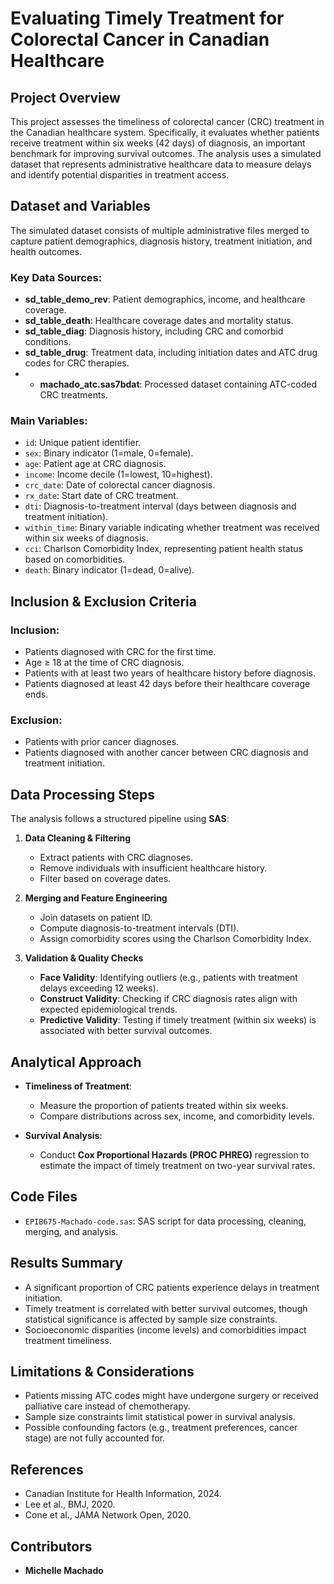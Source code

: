 # Evaluating Timely Treatment for Colorectal Cancer in Canadian Healthcare

## Project Overview
This project assesses the timeliness of colorectal cancer (CRC) treatment in the Canadian healthcare system. Specifically, it evaluates whether patients receive treatment within six weeks (42 days) of diagnosis, an important benchmark for improving survival outcomes. The analysis uses a simulated dataset that represents administrative healthcare data to measure delays and identify potential disparities in treatment access.

## Dataset and Variables
The simulated dataset consists of multiple administrative files merged to capture patient demographics, diagnosis history, treatment initiation, and health outcomes.

### Key Data Sources:
- **sd_table_demo_rev**: Patient demographics, income, and healthcare coverage.
- **sd_table_death**: Healthcare coverage dates and mortality status.
- **sd_table_diag**: Diagnosis history, including CRC and comorbid conditions.
- **sd_table_drug**: Treatment data, including initiation dates and ATC drug codes for CRC therapies.
- - **machado_atc.sas7bdat**: Processed dataset containing ATC-coded CRC treatments.

### Main Variables:
- `id`: Unique patient identifier.
- `sex`: Binary indicator (1=male, 0=female).
- `age`: Patient age at CRC diagnosis.
- `income`: Income decile (1=lowest, 10=highest).
- `crc_date`: Date of colorectal cancer diagnosis.
- `rx_date`: Start date of CRC treatment.
- `dti`: Diagnosis-to-treatment interval (days between diagnosis and treatment initiation).
- `within_time`: Binary variable indicating whether treatment was received within six weeks of diagnosis.
- `cci`: Charlson Comorbidity Index, representing patient health status based on comorbidities.
- `death`: Binary indicator (1=dead, 0=alive).

## Inclusion & Exclusion Criteria
### Inclusion:
- Patients diagnosed with CRC for the first time.
- Age ≥ 18 at the time of CRC diagnosis.
- Patients with at least two years of healthcare history before diagnosis.
- Patients diagnosed at least 42 days before their healthcare coverage ends.

### Exclusion:
- Patients with prior cancer diagnoses.
- Patients diagnosed with another cancer between CRC diagnosis and treatment initiation.

## Data Processing Steps
The analysis follows a structured pipeline using **SAS**:
1. **Data Cleaning & Filtering**  
   - Extract patients with CRC diagnoses.
   - Remove individuals with insufficient healthcare history.
   - Filter based on coverage dates.

2. **Merging and Feature Engineering**  
   - Join datasets on patient ID.
   - Compute diagnosis-to-treatment intervals (DTI).
   - Assign comorbidity scores using the Charlson Comorbidity Index.

3. **Validation & Quality Checks**  
   - **Face Validity**: Identifying outliers (e.g., patients with treatment delays exceeding 12 weeks).  
   - **Construct Validity**: Checking if CRC diagnosis rates align with expected epidemiological trends.  
   - **Predictive Validity**: Testing if timely treatment (within six weeks) is associated with better survival outcomes.

## Analytical Approach
- **Timeliness of Treatment**:  
  - Measure the proportion of patients treated within six weeks.
  - Compare distributions across sex, income, and comorbidity levels.

- **Survival Analysis**:  
  - Conduct **Cox Proportional Hazards (PROC PHREG)** regression to estimate the impact of timely treatment on two-year survival rates.

## Code Files
- `EPIB675-Machado-code.sas`: SAS script for data processing, cleaning, merging, and analysis.

## Results Summary
- A significant proportion of CRC patients experience delays in treatment initiation.
- Timely treatment is correlated with better survival outcomes, though statistical significance is affected by sample size constraints.
- Socioeconomic disparities (income levels) and comorbidities impact treatment timeliness.

## Limitations & Considerations
- Patients missing ATC codes might have undergone surgery or received palliative care instead of chemotherapy.
- Sample size constraints limit statistical power in survival analysis.
- Possible confounding factors (e.g., treatment preferences, cancer stage) are not fully accounted for.

## References
- Canadian Institute for Health Information, 2024.  
- Lee et al., BMJ, 2020.  
- Cone et al., JAMA Network Open, 2020.  

## Contributors
- **Michelle Machado**  
 
